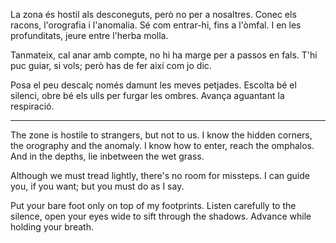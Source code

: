 La zona és hostil als desconeguts, 
però no per a nosaltres. 
Conec els racons, 
l'orografia i l'anomalia. 
Sé com entrar-hi, fins a l'òmfal. 
I en les profunditats, jeure entre l'herba molla. 
 
Tanmateix, cal anar amb compte, 
no hi ha marge per a passos en fals. 
T'hi puc guiar, si vols; 
però has de fer així com jo dic. 
 
Posa el peu descalç només damunt les meves petjades. 
Escolta bé el silenci, 
obre bé els ulls per furgar les ombres. 
Avança aguantant la respiració. 
 
--- 
 
The zone is hostile to strangers, 
but not to us. 
I know the hidden corners, 
the orography and the anomaly. 
I know how to enter, reach the omphalos. 
And in the depths, lie inbetween the wet grass. 
 
Although we must tread lightly, 
there's no room for missteps. 
I can guide you, if you want; 
but you must do as I say. 
 
Put your bare foot only on top of my footprints. 
Listen carefully to the silence, 
open your eyes wide to sift through the shadows. 
Advance while holding your breath. 
 